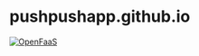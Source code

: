 pushpushapp.github.io
===========

[![OpenFaaS](https://img.shields.io/badge/openfaas-serverless-blue.svg)](https://www.openfaas.com)
